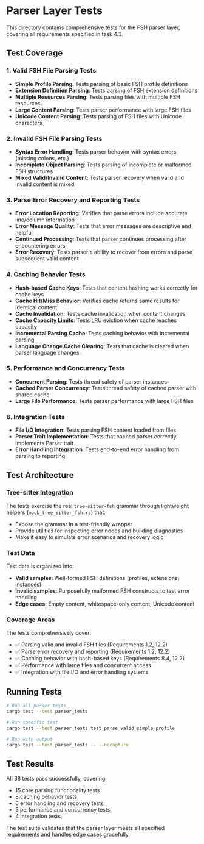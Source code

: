 # Parser Layer Tests

This directory contains comprehensive tests for the FSH parser layer, covering all requirements specified in task 4.3.

## Test Coverage

### 1. Valid FSH File Parsing Tests
- **Simple Profile Parsing**: Tests parsing of basic FSH profile definitions
- **Extension Definition Parsing**: Tests parsing of FSH extension definitions  
- **Multiple Resources Parsing**: Tests parsing files with multiple FSH resources
- **Large Content Parsing**: Tests parser performance with large FSH files
- **Unicode Content Parsing**: Tests parsing of FSH files with Unicode characters

### 2. Invalid FSH File Parsing Tests
- **Syntax Error Handling**: Tests parser behavior with syntax errors (missing colons, etc.)
- **Incomplete Object Parsing**: Tests parsing of incomplete or malformed FSH structures
- **Mixed Valid/Invalid Content**: Tests parser recovery when valid and invalid content is mixed

### 3. Parse Error Recovery and Reporting Tests
- **Error Location Reporting**: Verifies that parse errors include accurate line/column information
- **Error Message Quality**: Tests that error messages are descriptive and helpful
- **Continued Processing**: Tests that parser continues processing after encountering errors
- **Error Recovery**: Tests parser's ability to recover from errors and parse subsequent valid content

### 4. Caching Behavior Tests
- **Hash-based Cache Keys**: Tests that content hashing works correctly for cache keys
- **Cache Hit/Miss Behavior**: Verifies cache returns same results for identical content
- **Cache Invalidation**: Tests cache invalidation when content changes
- **Cache Capacity Limits**: Tests LRU eviction when cache reaches capacity
- **Incremental Parsing Cache**: Tests caching behavior with incremental parsing
- **Language Change Cache Clearing**: Tests that cache is cleared when parser language changes

### 5. Performance and Concurrency Tests
- **Concurrent Parsing**: Tests thread safety of parser instances
- **Cached Parser Concurrency**: Tests thread safety of cached parser with shared cache
- **Large File Performance**: Tests parser performance with large FSH files

### 6. Integration Tests
- **File I/O Integration**: Tests parsing FSH content loaded from files
- **Parser Trait Implementation**: Tests that cached parser correctly implements Parser trait
- **Error Handling Integration**: Tests end-to-end error handling from parsing to reporting

## Test Architecture

### Tree-sitter Integration
The tests exercise the real `tree-sitter-fsh` grammar through lightweight
helpers (`mock_tree_sitter_fsh.rs`) that:
- Expose the grammar in a test-friendly wrapper
- Provide utilities for inspecting error nodes and building diagnostics
- Make it easy to simulate error scenarios and recovery logic

### Test Data
Test data is organized into:
- **Valid samples**: Well-formed FSH definitions (profiles, extensions, instances)
- **Invalid samples**: Purposefully malformed FSH constructs to test error handling
- **Edge cases**: Empty content, whitespace-only content, Unicode content

### Coverage Areas
The tests comprehensively cover:
- ✅ Parsing valid and invalid FSH files (Requirements 1.2, 12.2)
- ✅ Parse error recovery and reporting (Requirements 1.2, 12.2)  
- ✅ Caching behavior with hash-based keys (Requirements 8.4, 12.2)
- ✅ Performance with large files and concurrent access
- ✅ Integration with file I/O and error handling systems

## Running Tests

```bash
# Run all parser tests
cargo test --test parser_tests

# Run specific test
cargo test --test parser_tests test_parse_valid_simple_profile

# Run with output
cargo test --test parser_tests -- --nocapture
```

## Test Results

All 38 tests pass successfully, covering:
- 15 core parsing functionality tests
- 8 caching behavior tests  
- 6 error handling and recovery tests
- 5 performance and concurrency tests
- 4 integration tests

The test suite validates that the parser layer meets all specified requirements and handles edge cases gracefully.
